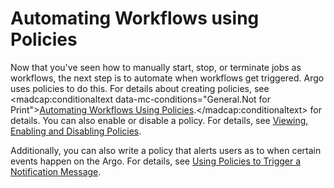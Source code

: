 # Automating Workflows using Policies

Now that you've seen how to manually start, stop, or terminate jobs as workflows, the next step is to automate when workflows get triggered. <span class="GeneralApplatix Platform Name">Argo</span> uses policies to do this. For details about creating policies, see <madcap:conditionaltext data-mc-conditions="General.Not for Print">[Automating Workflows Using Policies](#/docs;doc=yaml%2Fex_create_policy_4_workflow.md).</madcap:conditionaltext> for details. You can also enable or disable a policy. For details, see [Viewing, Enabling and Disabling Policies](#/docs;doc=user_guide%2Fpolicies%2Fenable-disablepolicies_notused.md).

Additionally, you can also write a policy that alerts users as to when certain events happen on the <span class="GeneralKubernetes Cluster with Argo">Argo</span>. For details, see [Using Policies to Trigger a Notification Message](user_guide/configapplatixcluster/setupnotificationmanagement.htm#UsingPolicies2TriggerNotificationMessage).